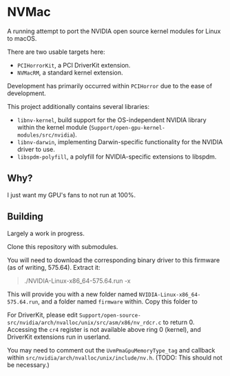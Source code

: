 # NVMac

A running attempt to port the NVIDIA open source kernel modules for Linux to macOS.

There are two usable targets here:
 - `PCIHorrorKit`, a PCI DriverKit extension.
 - `NVMacRM`, a standard kernel extension.
 
Development has primarily occurred within `PCIHorror` due to the ease of development.

This project additionally contains several libraries:
 - `libnv-kernel`, build support for the OS-independent NVIDIA library within the kernel module (`Support/open-gpu-kernel-modules/src/nvidia`).
 - `libnv-darwin`, implementing Darwin-specific functionality for the NVIDIA driver to use.
 - `libspdm-polyfill`, a polyfill for NVIDIA-specific extensions to libspdm.

## Why?
I just want my GPU's fans to not run at 100%.

## Building
Largely a work in progress.

Clone this repository with submodules.

You will need to download the corresponding binary driver to this firmware (as of writing, 575.64).
Extract it:
> ./NVIDIA-Linux-x86_64-575.64.run -x

This will provide you with a new folder named `NVIDIA-Linux-x86_64-575.64.run`, and a folder named `firmware` within.
Copy this folder to 

For DriverKit, please edit `Support/open-source-src/nvidia/arch/nvalloc/unix/src/asm/x86/nv_rdcr.c` to return 0.
Accessing the `cr4` register is not available above ring 0 (kernel), and DriverKit extensions run in userland.

You may need to comment out the `UvmPmaGpuMemoryType_tag` and callback within `src/nvidia/arch/nvalloc/unix/include/nv.h`.
(TODO: This should not be necessary.) 

